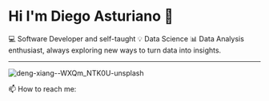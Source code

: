 # Hi I'm Diego Asturiano 👋

💻 Software Developer and self-taught 💡 Data Science 📊 Data Analysis enthusiast, always exploring new ways to turn data into insights.

---

![deng-xiang--WXQm_NTK0U-unsplash](https://github.com/user-attachments/assets/1452461a-649b-4957-ba20-fbb31404a4cc)


📫 How to reach me: 
<!--
**Diego-Asturiano/Diego-Asturiano** is a ✨ _special_ ✨ repository because its `README.md` (this file) appears on your GitHub profile.

Here are some ideas to get you started:

- 🔭 I’m currently working on ...
- 🌱 I’m currently learning ...
- 👯 I’m looking to collaborate on ...
- 🤔 I’m looking for help with ...
- 💬 Ask me about ...
- 📫 How to reach me: ...
- 😄 Pronouns: ...
- ⚡ Fun fact: ...
-->
